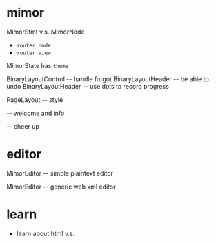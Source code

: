 # mimor


MimorStmt v.s. MimorNode

- `router.node`
- `router.view`

MimorState has `theme`

BinaryLayoutControl -- handle forgot
BinaryLayoutHeader -- be able to undo
BinaryLayoutHeader -- use dots to record progress

PageLayout -- style

<cover> -- welcome and info

<ending> -- cheer up

# editor

MimorEditor -- simple plaintext editor

MimorEditor -- generic web xml editor

# learn

- learn about html <span> v.s. <div>
